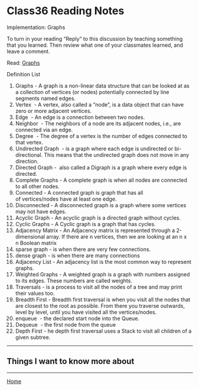 # Class36 Reading Notes
Implementation: Graphs

To turn in your reading “Reply” to this discussion by teaching something that you learned. Then review what one of your classmates learned, and leave a comment.

Read: [Graphs](https://codefellows.github.io/common_curriculum/data_structures_and_algorithms/Code_401/class-35/resources/graphs.html)

Definition List
<ol>
<li>Graphs - A graph is a non-linear data structure that can be looked at as a collection of vertices (or nodes) potentially connected by line segments named edges.</li>
<li>Vertex  -  A vertex, also called a “node”, is a data object that can have zero or more adjacent vertices.</li>
<li>Edge  -  An edge is a connection between two nodes.</li>
<li>Neighbor  -  The neighbors of a node are its adjacent nodes, i.e., are connected via an edge.</li>
<li>Degree  -  The degree of a vertex is the number of edges connected to that vertex.</li>
<li>Undirected Graph  - is a graph where each edge is undirected or bi-directional. This means that the undirected graph does not move in any direction.</li>
<li>Directed Graph -  also called a Digraph is a graph where every edge is directed.</li>
<li>Complete Graphs - A complete graph is when all nodes are connected to all other nodes.</li>
<li>Connected - A connected graph is graph that has all of vertices/nodes have at least one edge.</li>
<li>Disconnected - A disconnected graph is a graph where some vertices may not have edges.</li>
<li>Acyclic Graph - An acyclic graph is a directed graph without cycles.</li>
<li>Cyclic Graphs - A Cyclic graph is a graph that has cycles.</li>
<li>Adjacency Matrix - An Adjacency matrix is represented through a 2-dimensional array. If there are n vertices, then we are looking at an n x n Boolean matrix</li>
<li>sparse graph -  is when there are very few connections.</li>
<li>dense graph  - is when there are many connections</li>
<li>Adjacency List - An adjacency list is the most common way to represent graphs.</li>
<li>Weighted Graphs - A weighted graph is a graph with numbers assigned to its edges. These numbers are called weights. </li>
<li>Traversals - is a process to visit all the nodes of a tree and may print their values too. </li>
<li>Breadth First - Breadth first traversal is when you visit all the nodes that are closest to the root as possible. From there you traverse outwards, level by level, until you have visited all the vertices/nodes.</li>
<li>enqueue  - the declared start node into the Queue.</li>
<li>Dequeue  - the first node from the queue</li>
<li>Depth First - he depth first traversal uses a Stack to visit all children of a given subtree. </li></ol>

----

## Things I want to know more about

----
[Home](https://github.com/MISalz/401_Reading_Notes/blob/main/README.md)